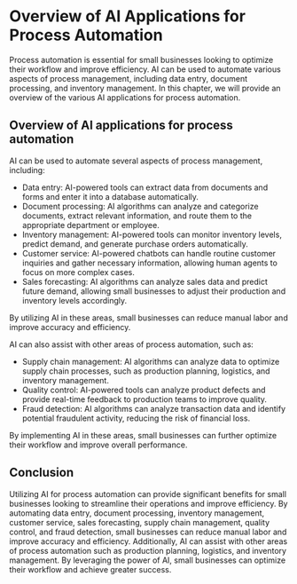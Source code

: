 Overview of AI Applications for Process Automation
====================================================================================================================

Process automation is essential for small businesses looking to optimize their workflow and improve efficiency. AI can be used to automate various aspects of process management, including data entry, document processing, and inventory management. In this chapter, we will provide an overview of the various AI applications for process automation.

Overview of AI applications for process automation
--------------------------------------------------

AI can be used to automate several aspects of process management, including:

* Data entry: AI-powered tools can extract data from documents and forms and enter it into a database automatically.
* Document processing: AI algorithms can analyze and categorize documents, extract relevant information, and route them to the appropriate department or employee.
* Inventory management: AI-powered tools can monitor inventory levels, predict demand, and generate purchase orders automatically.
* Customer service: AI-powered chatbots can handle routine customer inquiries and gather necessary information, allowing human agents to focus on more complex cases.
* Sales forecasting: AI algorithms can analyze sales data and predict future demand, allowing small businesses to adjust their production and inventory levels accordingly.

By utilizing AI in these areas, small businesses can reduce manual labor and improve accuracy and efficiency.

AI can also assist with other areas of process automation, such as:

* Supply chain management: AI algorithms can analyze data to optimize supply chain processes, such as production planning, logistics, and inventory management.
* Quality control: AI-powered tools can analyze product defects and provide real-time feedback to production teams to improve quality.
* Fraud detection: AI algorithms can analyze transaction data and identify potential fraudulent activity, reducing the risk of financial loss.

By implementing AI in these areas, small businesses can further optimize their workflow and improve overall performance.

Conclusion
----------

Utilizing AI for process automation can provide significant benefits for small businesses looking to streamline their operations and improve efficiency. By automating data entry, document processing, inventory management, customer service, sales forecasting, supply chain management, quality control, and fraud detection, small businesses can reduce manual labor and improve accuracy and efficiency. Additionally, AI can assist with other areas of process automation such as production planning, logistics, and inventory management. By leveraging the power of AI, small businesses can optimize their workflow and achieve greater success.
